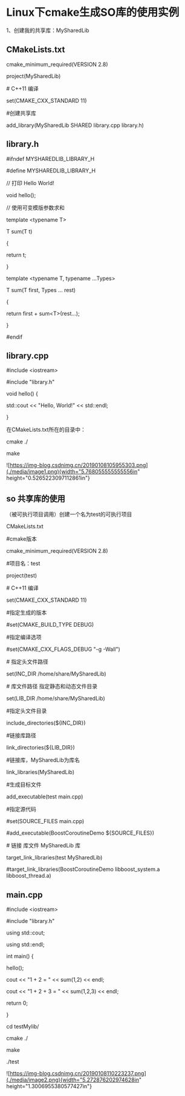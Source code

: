 # Linux下cmake生成SO库的使用实例

1、创建我的共享库：MySharedLib

## CMakeLists.txt

cmake_minimum_required(VERSION 2.8)

project(MySharedLib)

\# C++11 编译

set(CMAKE_CXX_STANDARD 11)

#创建共享库

add_library(MySharedLib SHARED library.cpp library.h)

## library.h

#ifndef MYSHAREDLIB_LIBRARY_H

#define MYSHAREDLIB_LIBRARY_H

// 打印 Hello World!

void hello();

// 使用可变模版参数求和

template \<typename T\>

T sum(T t)

{

return t;

}

template \<typename T, typename \...Types\>

T sum(T first, Types \... rest)

{

return first + sum\<T\>(rest\...);

}

#endif

## library.cpp

#include \<iostream\>

#include \"library.h\"

void hello() {

std::cout \<\< \"Hello, World!\" \<\< std::endl;

}

在CMakeLists.txt所在的目录中：

cmake ./

make

![https://img-blog.csdnimg.cn/20190108105955303.png](./media/image1.png){width="5.768055555555556in"
height="0.5265223097112861in"}

## so 共享库的使用

（被可执行项目调用）创建一个名为test的可执行项目

CMakeLists.txt

#cmake版本

cmake_minimum_required(VERSION 2.8)

#项目名：test

project(test)

\# C++11 编译

set(CMAKE_CXX_STANDARD 11)

#指定生成的版本

#set(CMAKE_BUILD_TYPE DEBUG)

#指定编译选项

#set(CMAKE_CXX_FLAGS_DEBUG \"-g -Wall\")

\# 指定头文件路径

set(INC_DIR /home/share/MySharedLib)

\# 库文件路径 指定静态和动态文件目录

set(LIB_DIR /home/share/MySharedLib)

#指定头文件目录

include_directories(\${INC_DIR})

#链接库路径

link_directories(\${LIB_DIR})

#链接库，MySharedLib为库名

link_libraries(MySharedLib)

#生成目标文件

add_executable(test main.cpp)

#指定源代码

#set(SOURCE_FILES main.cpp)

#add_executable(BoostCoroutineDemo \${SOURCE_FILES})

\# 链接 库文件 MySharedLib 库

target_link_libraries(test MySharedLib)

#target_link_libraries(BoostCoroutineDemo libboost_system.a
libboost_thread.a)

## main.cpp

#include \<iostream\>

#include \"library.h\"

using std::cout;

using std::endl;

int main() {

hello();

cout \<\< \"1 + 2 = \" \<\< sum(1,2) \<\< endl;

cout \<\< \"1 + 2 + 3 = \" \<\< sum(1,2,3) \<\< endl;

return 0;

}

cd testMylib/

cmake ./

make

./test

![https://img-blog.csdnimg.cn/20190108110223237.png](./media/image2.png){width="5.272876202974628in"
height="1.3006955380577427in"}
